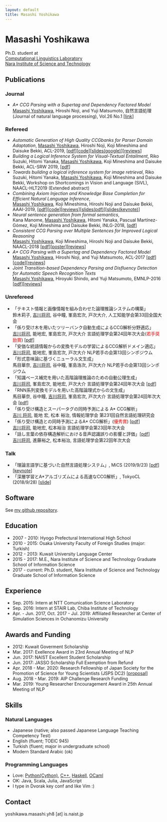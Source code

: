 ```yaml
---
layout: default
title: Masashi Yoshikawa
---
```


# Masashi Yoshikawa
Ph.D. student at  
[Computational Linguistics Laboratory](http://cl.naist.jp)  
[Nara Institute of Science and Technology](http://www.naist.jp)  

## Publications

### Journal
* _A\* CCG Parsing with a Supertag and Dependency Factored Model_  
  <u>Masashi Yoshikawa</u>, Hiroshi Noji, and Yuji Matsumoto, 自然言語処理(Journal of natural language processing), Vol.26 No.1 [[link](https://www.jstage.jst.go.jp/article/jnlp/26/1/26_83/_article/-char/en)]

### Refereed

* _Automatic Generation of High Quality CCGbanks for Parser Domain Adaptation_, <u>Masashi Yoshikawa</u>, Hiroshi Noji, Koji Mineshima and Daisuke Bekki, ACL-2019, [[pdf](./papers/ccg_acl2019.pdf)][[code](https://github.com/masashi-y/ud2ccg)][[slides(google)](https://docs.google.com/presentation/d/1Ip1h0C6yTGzE2MjpMVvFCcusdIv-L_Mmqnk_10cNXSU/edit?usp=sharing)][[reviews](./reviews/acl2019.txt)]
* _Building a Logical Inference System for Visual-Textual Entailment_, Riko Suzuki, Hitomi Yanaka, <u>Masashi Yoshikawa</u>, Koji Mineshima and Daisuke Bekki, ACL-SRW 2019, [[pdf](./papers/vis_acl2019srw.pdf)]
* _Towards building a logical inference system for image retrieval_, Riko Suzuki, Hitomi Yanaka, <u>Masashi Yoshikawa</u>, Koji Mineshima and Daisuke Bekki, Workshop on Shortcomings in Vision and Language (SiVL), NAACL-HLT2019 (Extended abstract)
* _Combining Axiom Injection and Knowledge Base Completion for Efficient Natural Language Inference_,  
  <u>Masashi Yoshikawa</u>, Koji Mineshima, Hiroshi Noji and Daisuke Bekki, AAAI-2019, [[pdf](./papers/aaai2019_kbc.pdf)][[code](https://github.com/masashi-y/abduction_kbc)][[reviews](./reviews/aaai2019.txt)][[slides(pdf)](./slides/aaai2019_slides.pdf)][[slides(keynote)](./slides/aaai2019_slides.key)]
* _Neural sentence generation from formal semantics_,  
  Kana Manome, <u>Masashi Yoshikawa</u>, Hitomi Yanaka, Pascual Martínez-Gómez, Koji Mineshima and Daisuke Bekki, INLG-2018, [[pdf](./papers/seq2seq_inlg2018.pdf)]
* _Consistent CCG Parsing over Multiple Sentences for Improved Logical Reasoning_  
  <u>Masashi Yoshikawa</u>, Koji Mineshima, Hiroshi Noji and Daisuke Bekki, NAACL-2018 [[pdf](./papers/ccg_naacl2018.pdf)][[poster](./posters/mrf_poster.pdf)][[reviews](./reviews/naacl2018.txt)]
* _A\* CCG Parsing with a Supertag and Dependency Factored Model_  
  <u>Masashi Yoshikawa</u>, Hiroshi Noji, and Yuji Matsumoto, ACL-2017
  [[pdf](./papers/ccg_acl2017.pdf)][[code](https://github.com/masashi-y/depccg)][[reviews](./reviews/acl2017.txt)]
* _Joint Transition-based Dependency Parsing and Disfluency Detection for Automatic Speech Recognition Texts_  
  <u>Masashi Yoshikawa</u>, Hiroyuki Shindo, and Yuji Matsumoto, EMNLP-2016
  [[pdf](./papers/dsfl_emnlp2016.pdf)][[reviews](./reviews/emnlp2016.txt)]

### Unrefereed
* 「テキスト情報と画像情報を組み合わせた論理推論システムの構築」  
  鈴木莉子, <u>吉川将司</u>, 谷中瞳, 峯島宏次, 戸次大介, 人工知能学会第33回全国大会
* 「係り受け木を用いたツリーバンク自動生成によるCCG解析分野適応」  
  <u>吉川将司</u>, 能地宏, 峯島宏次, 戸次大介 言語処理学会第24回年次大会(<font color="Red">若手奨励賞</font>) [[pdf](./papers/ccg_nlp2019.pdf)]  
* 「安価な統語情報からの変換モデルの学習によるCCG解析ドメイン適応」  
  <u>吉川将司</u>, 能地宏, 峯島宏次, 戸次大介 NLP若手の会第13回シンポジウム  
* 「形式意味論に基づくニューラル文生成」  
  馬目華奈, <u>吉川将司</u>, 谷中瞳, 峯島浩次, 戸次大介 NLP若手の会第13回シンポジウム  
* 「知識ベース補完を用いた高階論理推論のための自動公理生成」  
  <u>吉川将司</u>, 峯島宏次, 能地宏, 戸次大介 言語処理学会第24回年次大会 [[pdf](./papers/kbc_nlp2018.pdf)]  
* 「RNN系列変換モデルを用いた高階論理式からの文生成」  
  馬目華奈, 谷中瞳, <u>吉川将司</u>, 峯島宏次, 戸次大介 言語処理学会第24回年次大会 [[pdf](./papers/encdec_nlp2018.pdf)]  
* 「係り受け構造とスーパータグの同時予測による A\* CCG解析」  
  <u>吉川 将司</u>, 能地 宏, 松本 裕治, 情報処理学会 第231回自然言語処理研究会
* 「係り受け構造との同時予測によるA\* CCG解析」(<font color="Red">優秀賞</font>) [[pdf](./papers/ccg_nlp2017.pdf)]  
  <u>吉川将司</u>, 能地宏, 松本裕治 言語処理学会第23回年次大会
* 「話し言葉の依存構造解析における音声認識誤りの影響と評価」[[pdf](./papers/dep_nlp2017.pdf)]  
  <u>吉川将司</u>, 進藤裕之, 松本裕治, 言語処理学会第22回年次大会

### Talk

* 「理論言語学に基づいた自然言語処理システム」, MiCS (2019/9/23) [[pdf](slides/mics_2019.pdf)] [[keynote](slides/mics_2019.key)]
* 「深層学習とA\*アルゴリズムによる高速なCCG解析」, TokyoCL (2018/9/28) [[slide](slides/tokyo_cl.pdf)]

## Software
See [my github repository](https://github.com/masashi-y).

## Education
* 2007 - 2010: Hyogo Prefectural International High School
* 2010 - 2015: Osaka University Faculty of Foreign Studies (major: Turkish)
* 2012 - 2013: Kuwait University Language Center
* 2015 - 2017: M.E., Nara Institute of Science and Technology Graduate School of Information Science
* 2017 - current: Ph.D. student, Nara Institute of Science and Technology
 Graduate School of Information Science

## Experience
* Sep. 2015: Intern at NTT Comunication Science Laboratory
* Sep. 2016: Intern at STAIR Lab, Chiba Institute of Technology
* Apr. - Jun. 2017, Oct. 2017 - Jul. 2019: Affiliated Researcher at Center of Simulation Sciences in Ochanomizu University

## Awards and Funding
*  2012: Kuwait Goverment Scholarship
*  Mar. 2017: Exellence Award in 23rd Annual Meeting of NLP
*  Jun. 2017: NAIST Excellent Student Scholarship
*  Jun. 2017: JASSO Scholarship Full Exemption from Refund
*  Apr. 2018 - Mar. 2020: Research Fellowship of Japan Society for the Promotion of Science for Young Scientists (JSPS DC2) [[proposal](./misc/03_dc_naiyo.pdf)]
*  Aug. 2018 - Mar. 2019: AIP Challenge Research Funding
*  Mar. 2019: Young Researcher Encouragement Award in 25th Annual Meeting of NLP

## Skills

### Natural Languages
* Japanese (native; also passed Japanese Language Teaching Competency Test)
* English (fluent; TOEIC 945)
* Turkish (fluent; major in undergraduate school)
* Modern Standard Arabic (ok)

### Programming Languages
* Love: [Python(Cython)](https://github.com/masashi-y/depccg), [C++](https://github.com/masashi-y/depccg), [Haskell](https://github.com/masashi-y/NeuralHaskellCCG), [OCaml](https://github.com/masashi-y/Camelthorn)
* OK: Java, Scala, Julia, JavaScript
* I type in Dvorak key conf and like Vim :)

## Contact
yoshikawa.masashi.yh8 [at] is.naist.jp
